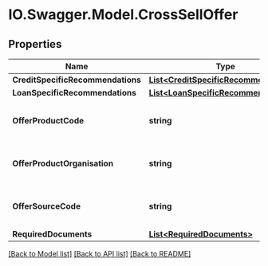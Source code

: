 # IO.Swagger.Model.CrossSellOffer
## Properties

Name | Type | Description | Notes
------------ | ------------- | ------------- | -------------
**CreditSpecificRecommendations** | [**List&lt;CreditSpecificRecommendations&gt;**](CreditSpecificRecommendations.md) |  | [optional] 
**LoanSpecificRecommendations** | [**List&lt;LoanSpecificRecommendations&gt;**](LoanSpecificRecommendations.md) |  | [optional] 
**OfferProductCode** | **string** | A unique code that identifies the product | [optional] 
**OfferProductOrganisation** | **string** | Card issuing organization name | [optional] 
**OfferSourceCode** | **string** | A source code to identify the product | [optional] 
**RequiredDocuments** | [**List&lt;RequiredDocuments&gt;**](RequiredDocuments.md) |  | [optional] 

[[Back to Model list]](../README.md#documentation-for-models) [[Back to API list]](../README.md#documentation-for-api-endpoints) [[Back to README]](../README.md)

